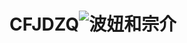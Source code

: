 # CFJDZQ![波妞和宗介](https://user-images.githubusercontent.com/102322116/188732804-4084c94d-b5bb-4e0c-b3b1-b7fc8902bcf4.jpg)
